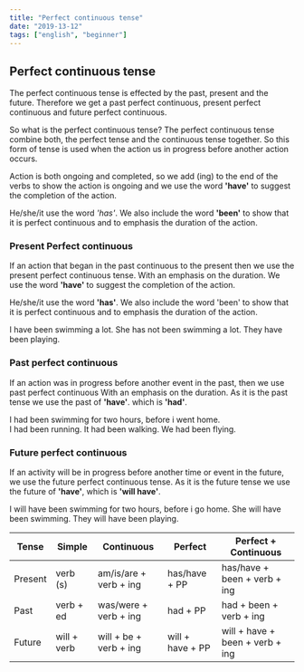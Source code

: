 ```yaml
---
title: "Perfect continuous tense"
date: "2019-13-12"
tags: ["english", "beginner"]
---
```


## Perfect continuous tense
The perfect continuous tense is effected by the past, present and the future. Therefore we get a past perfect continuous, present perfect continuous and future perfect continuous.

So what is the perfect continuous tense?
The perfect continuous tense combine both, the perfect tense and the continuous tense together. So this form of tense is used when the action us in progress before another action occurs.

Action is both ongoing and completed, so we add (ing) to the end of the verbs to show the action is ongoing and we use the word **'have'** to suggest the completion of the action.

He/she/it use the word *'has'*. We also include the word **'been'** to show that it is perfect continuous and to emphasis the duration of the action.

### Present Perfect continuous
If an action that began in the past continuous to the present then we use the present perfect continuous tense. With an emphasis on the duration. We use the word **'have'** to suggest the completion of the action.

He/she/it use the word **'has'**. We also include the word 'been' to show that it is perfect continuous and to emphasis the duration of the action.

I have been swimming a lot.
She has not been swimming a lot.
They have been playing.

### Past perfect continuous
If an action was in progress before another event in the past, then we use past perfect continuous With an emphasis on the duration. As it is the past tense we use the past of **'have'**. which is **'had'**.

I had been swimming for two hours, before i went home.   
I had been running.
It had been walking.
We had been flying.

### Future perfect continuous
If an activity will be in progress before another time or event in the future, we use the future perfect continuous tense. As it is the future tense we use the future of **'have'**, which is **'will have'**. 

I will have been swimming for two hours, before i go home.
She will have been swimming.
They will have been playing.

| Tense | Simple | Continuous | Perfect | Perfect + Continuous |
|--|--|--|--|--|
| Present | verb (s) | am/is/are + verb + ing | has/have + PP | has/have + been + verb + ing |
| Past | verb + ed | was/were + verb + ing | had + PP | had + been + verb + ing |
| Future | will + verb | will + be + verb + ing | will + have + PP | will + have + been + verb + ing |
